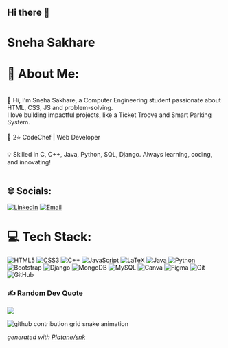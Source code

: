 ## Hi there 👋

<!--
**7sneha3/7sneha3** is a ✨ _special_ ✨ repository because its `README.md` (this file) appears on your GitHub profile.

Here are some ideas to get you started:

- 🔭 I’m currently working on ...
- 🌱 I’m currently learning ...
- 👯 I’m looking to collaborate on ...
- 🤔 I’m looking for help with ...
- 💬 Ask me about ...
- 📫 How to reach me: ...
- 😄 Pronouns: ...
- ⚡ Fun fact: ...
-->

# Sneha Sakhare
# 💫 About Me:
<br>👋 Hi, I'm Sneha Sakhare, a Computer Engineering student passionate about HTML, CSS, JS and problem-solving. <br>       I love building impactful projects, like a Ticket Troove and Smart Parking System.  <br><br>🚀 2⭐ CodeChef | Web Developer<br><br>💡 Skilled in C, C++, Java, Python, SQL, Django. Always learning, coding, and innovating!  <br><br>
## 🌐 Socials:
<!-- [![Instagram](https://img.shields.io/badge/Instagram-%23E4405F.svg?logo=Instagram&logoColor=white)](https://instagram.com/akashh.0081)-->
[![LinkedIn](https://img.shields.io/badge/LinkedIn-%230077B5.svg?logo=linkedin&logoColor=white)](https://www.linkedin.com/in/snehasakhare/) 
[![Email](https://img.shields.io/badge/Email-D14836?logo=gmail&logoColor=white)](mailto:snehasakhare35@gmail.com)


# 💻 Tech Stack:
 ![HTML5](https://img.shields.io/badge/html5-%23E34F26.svg?style=for-the-badge&logo=html5&logoColor=white) ![CSS3](https://img.shields.io/badge/css3-%231572B6.svg?style=for-the-badge&logo=css3&logoColor=white) ![C++](https://img.shields.io/badge/c++-%2300599C.svg?style=for-the-badge&logo=c%2B%2B&logoColor=white) ![JavaScript](https://img.shields.io/badge/javascript-%23323330.svg?style=for-the-badge&logo=javascript&logoColor=%23F7DF1E) ![LaTeX](https://img.shields.io/badge/latex-%23008080.svg?style=for-the-badge&logo=latex&logoColor=white) ![Java](https://img.shields.io/badge/java-%23ED8B00.svg?style=for-the-badge&logo=openjdk&logoColor=white)  ![Python](https://img.shields.io/badge/python-3670A0?style=for-the-badge&logo=python&logoColor=ffdd54) ![Bootstrap](https://img.shields.io/badge/bootstrap-%238511FA.svg?style=for-the-badge&logo=bootstrap&logoColor=white) ![Django](https://img.shields.io/badge/django-%23092E20.svg?style=for-the-badge&logo=django&logoColor=white) ![MongoDB](https://img.shields.io/badge/MongoDB-%234ea94b.svg?style=for-the-badge&logo=mongodb&logoColor=white) ![MySQL](https://img.shields.io/badge/mysql-4479A1.svg?style=for-the-badge&logo=mysql&logoColor=white) ![Canva](https://img.shields.io/badge/Canva-%2300C4CC.svg?style=for-the-badge&logo=Canva&logoColor=white) ![Figma](https://img.shields.io/badge/figma-%23F24E1E.svg?style=for-the-badge&logo=figma&logoColor=white) ![Git](https://img.shields.io/badge/git-%23F05033.svg?style=for-the-badge&logo=git&logoColor=white) ![GitHub](https://img.shields.io/badge/github-%23121011.svg?style=for-the-badge&logo=github&logoColor=white) 

### ✍ Random Dev Quote
![](https://quotes-github-readme.vercel.app/api?type=horizontal&theme=radical)

<!-- Proudly created with GPRM ( https://gprm.itsvg.in ) -->

<picture>
  <source media="(prefers-color-scheme: dark)" srcset="https://raw.githubusercontent.com/7sneha3/7sneha3/output/github-contribution-grid-snake-dark.svg">
  <source media="(prefers-color-scheme: light)" srcset="https://raw.githubusercontent.com/7sneha3/7sneha3/output/github-contribution-grid-snake.svg">
  <img alt="github contribution grid snake animation" src="https://raw.githubusercontent.com/7sneha3/7sneha3/output/github-contribution-grid-snake.svg">
</picture>

_generated with [Platane/snk](https://github.com/7sneha3/snk)_
